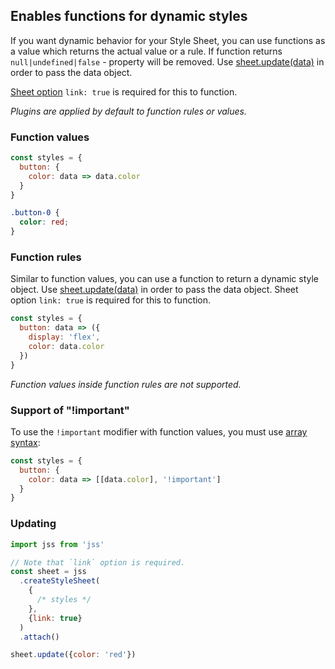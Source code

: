 ## Enables functions for dynamic styles

If you want dynamic behavior for your Style Sheet, you can use functions as a value which returns the actual value or a rule. If function returns `null|undefined|false` - property will be removed. Use [sheet.update(data)](https://github.com/cssinjs/jss/blob/master/docs/jss-api.md#update-function-values) in order to pass the data object.

[Sheet option](https://github.com/cssinjs/jss/blob/master/docs/jss-api.md#create-style-sheet) `link: true` is required for this to function.

_Plugins are applied by default to function rules or values._

### Function values

```javascript
const styles = {
  button: {
    color: data => data.color
  }
}
```

```css
.button-0 {
  color: red;
}
```

### Function rules

Similar to function values, you can use a function to return a dynamic style object. Use [sheet.update(data)](https://github.com/cssinjs/jss/blob/master/docs/jss-api.md#update-function-values) in order to pass the data object. Sheet option `link: true` is required for this to function.

```javascript
const styles = {
  button: data => ({
    display: 'flex',
    color: data.color
  })
}
```

_Function values inside function rules are not supported._

### Support of "!important"

To use the `!important` modifier with function values, you must use [array syntax](https://github.com/cssinjs/jss/blob/master/docs/jss-syntax.md#alternative-for-space-and-comma-separated-values):

```javascript
const styles = {
  button: {
    color: data => [[data.color], '!important']
  }
}
```

### Updating

```javascript
import jss from 'jss'

// Note that `link` option is required.
const sheet = jss
  .createStyleSheet(
    {
      /* styles */
    },
    {link: true}
  )
  .attach()

sheet.update({color: 'red'})
```

